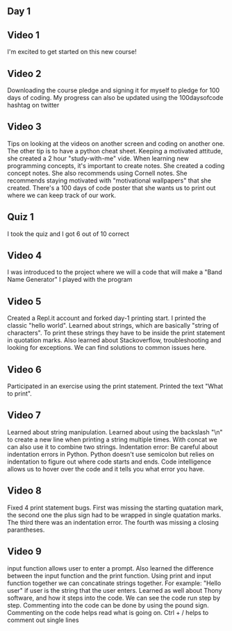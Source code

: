 
## Day 1

## Video 1

I'm excited to get started on this new course!

## Video 2

Downloading the course pledge and signing it for myself to pledge for 100 days of coding. My progress can also be updated using the 100daysofcode hashtag on twitter

## Video 3

Tips on looking at the videos on another screen and coding on another one. The other tip is to have a python cheat sheet. Keeping a motivated attitude, she created a 2 hour "study-with-me" vide. When learning new programming concepts, it's important to create notes. She created a coding concept notes. She also recommends using Cornell notes. She recommends staying motivated with "motivational wallpapers" that she created. There's a 100 days of code poster that she wants us to print out where we can keep track of our work. 

## Quiz 1

I took the quiz and I got 6 out of 10 correct

## Video 4

I was introduced to the project where we will a code that will make a "Band Name Generator" I played with the program

## Video 5 

Created a Repl.it account and forked day-1 printing start. I printed the classic "hello world". Learned about strings, which are basically "string of characters". To print these strings they have to be inside the print statement in quotation marks. Also learned about Stackoverflow, troubleshooting and looking for exceptions. We can find solutions to common issues here. 

## Video 6

Participated in an exercise using the print statement. Printed the text "What to print". 

## Video 7

Learned about string manipulation. Learned about using the backslash "\n" to create a new line when printing a string multiple times. With concat we can also use it to combine two strings. 
Indentation error: Be careful about indentation errors in Python. Python doesn't use semicolon but relies on indentation to figure out where code starts and ends. Code intelligence allows us to hover over the code and it tells you what error you have. 

## Video 8

Fixed 4 print statement bugs. First was missing the starting quatation mark, the second one the plus sign had to be wrapped in single quatation marks. The third there was an indentation error. The fourth was missing a closing parantheses. 

## Video 9

input function allows user to enter a prompt. Also learned the difference between the input function and the print function. Using print and input function together we can concatinate strings together. For example: "Hello user" if user is the string that the user enters. Learned as well about Thony software, and how it steps into the code. We can see the code run step by step. Commenting into the code can be done by using the pound sign. Commenting on the code helps read what is going on. Ctrl + / helps to comment out single lines
